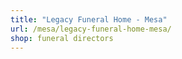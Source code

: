 ```yaml
---
title: "Legacy Funeral Home - Mesa"
url: /mesa/legacy-funeral-home-mesa/
shop: funeral directors
---
```

